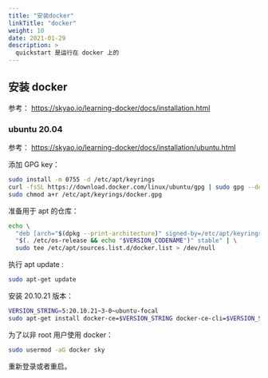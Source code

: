 ```yaml
---
title: "安装docker"
linkTitle: "docker"
weight: 10
date: 2021-01-29
description: >
  quickstart 是运行在 docker 上的
---
```




## 安装 docker

参考： https://skyao.io/learning-docker/docs/installation.html

### ubuntu 20.04

参考： https://skyao.io/learning-docker/docs/installation/ubuntu.html

添加 GPG key：

```bash
sudo install -m 0755 -d /etc/apt/keyrings
curl -fsSL https://download.docker.com/linux/ubuntu/gpg | sudo gpg --dearmor -o /etc/apt/keyrings/docker.gpg
sudo chmod a+r /etc/apt/keyrings/docker.gpg
```

准备用于 apt 的仓库：

```bash
echo \
  "deb [arch="$(dpkg --print-architecture)" signed-by=/etc/apt/keyrings/docker.gpg] https://download.docker.com/linux/ubuntu \
  "$(. /etc/os-release && echo "$VERSION_CODENAME")" stable" | \
  sudo tee /etc/apt/sources.list.d/docker.list > /dev/null
```

执行 apt update :

```bash
sudo apt-get update
```

安装 20.10.21 版本：

```bash
VERSION_STRING=5:20.10.21~3-0~ubuntu-focal
sudo apt-get install docker-ce=$VERSION_STRING docker-ce-cli=$VERSION_STRING containerd.io docker-buildx-plugin docker-compose-plugin
```

为了以非 root 用户使用 docker：

```bash
sudo usermod -aG docker sky
```

重新登录或者重启。
